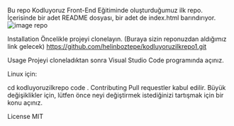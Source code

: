 Bu repo Kodluyoruz Front-End Eğitiminde oluşturduğumuz ilk repo. İçerisinde bir adet README dosyası, bir adet de index.html barındırıyor.
![image](https://user-images.githubusercontent.com/118570148/206283767-8a4dda14-521c-4091-aa1b-62f60ca118d3.png)
repo

Installation
Öncelikle projeyi clonelayın. (Buraya sizin reponuzdan aldığımız link gelecek)
https://github.com/helinboztepe/kodluyoruzilkrepo1.git

Usage
Projeyi cloneladıktan sonra Visual Studio Code programında açınız.

Linux için:

cd kodluyoruzilkrepo 
code .
Contributing
Pull requestler kabul edilir. Büyük değişiklikler için, lütfen önce neyi değiştirmek istediğinizi tartışmak için bir konu açınız.

License
MIT
